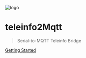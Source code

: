 ![logo](teleinfo2mqtt-logo.png)

# **teleinfo2Mqtt**

> Serial-to-MQTT Teleinfo Bridge

[Getting Started](introduction/)




